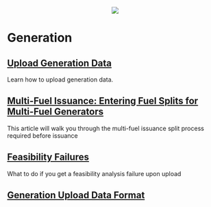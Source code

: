 <p align="center">
  <img align="center" src="https://www.mrets.org/wp-content/uploads/2019/08/mrets_logo_@2x-2.png">
</p>

# Generation

## [Upload Generation Data](https://mrets.github.io/Help/generation_upload_data)
Learn how to upload generation data.

## [Multi-Fuel Issuance: Entering Fuel Splits for Multi-Fuel Generators](https://mrets.github.io/Help/generation_multi_fuel)
This article will walk you through the multi-fuel issuance split process required before issuance

## [Feasibility Failures](https://mrets.github.io/Help/generation_feasibility_failures)
What to do if you get a feasibility analysis failure upon upload

## [Generation Upload Data Format](https://mrets.github.io/Help/generation_upload_format)
